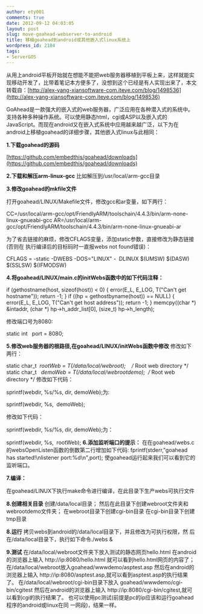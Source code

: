 ```yaml
---
author: ety001
comments: true
date: 2012-09-12 04:03:05
layout: post
slug: move-goahead-webserver-to-android
title: 移植goahead到android或其他嵌入式linux系统上
wordpress_id: 2184
tags:
- Server&OS
---
```


从用上android平板开始就在想能不能把web服务器移植到平板上来，这样就能实现移动开发了，比带着笔记本方便多了，没想到这个已经是有人实现出来了，本文转载自：[http://alex-yang-xiansoftware-com.iteye.com/blog/1498536](http://alex-yang-xiansoftware-com.iteye.com/blog/1498536)

GoAhead是一款强大的嵌入式的web服务器，广泛应用在各种潜入式的系统中。支持各种多种操作系统。可以使用静态html，cgi或ASP以及嵌入式的JavaScript。而现在android又在嵌入式系统中应用越来越广泛，以下为在android上移植goahead的详细步骤，其他嵌入式linux与此相同：

**1.下载goahead的源码**

[https://github.com/embedthis/goahead/downloads](https://github.com/embedthis/goahead/downloads)

**2.下载和解压arm-linux-gcc**
比如解压到/usr/local/arm-gcc目录

**3.修改goahead的mkfile文件**

打开goahead/LINUX/Makefile文件，修改gcc和ar变量，如下两行：

CC=/usr/local/arm-gcc/opt/FriendlyARM/toolschain/4.4.3/bin/arm-none-linux-gnueabi-gcc
AR=/usr/local/arm-gcc/opt/FriendlyARM/toolschain/4.4.3/bin/arm-none-linux-gnueabi-ar

为了省去链接的麻烦，修改CFLAGS变量，添加static参数，直接修改为静态链接(否则在
执行编译后的目标码时一直报webs not found错误)：

CFLAGS = -static -DWEBS -DOS=&quot;LINUX&quot; -  DLINUX $(UMSW) $(DASW) $(SSLSW) $(IFMODSW)
<!-- more -->
**4.将goahead/LINUX/main.c的initWebs函数中的如下代码注释：**

if (gethostname(host, sizeof(host)) < 0) {
error(E_L, E_LOG, T("Can't get hostname"));
return -1;
}
if ((hp = gethostbyname(host)) == NULL) {
error(E_L, E_LOG, T("Can't get host address"));
return -1;
}
memcpy((char *) &intaddr, (char *) hp->h_addr_list[0],
(size_t) hp->h_length);

修改端口号为8080:

static int   port = 8080;

**5.修改web服务器的根路径,在goahead/LINUX/initWebs函数中修改**
修改如下两行：

static char_t  *rootWeb = T(/data/local/webroot);    /* Root web directory */
static char_t   *demoWeb = T(/data/local/webrootdemo);  /* Root web directory */
修改如下代码：

sprintf(webdir, %s/%s, dir, demoWeb);为:

sprintf(webdir, %s,  demoWeb);

修改如下代码：

sprintf(webdir, %s/%s, dir, demoWeb);为：

sprintf(webdir, %s,  rootWeb);
**6.添加监听端口的提示：**
在在goahead/webs.c的websOpenListen函数的倒数第二行增加如下代码:
fprintf(stderr,"goahead has started!\nlistener port:%d\n",port);
使goahead运行起来我们可以看到它的监听端口。

**7.编译：**

在goahead/LINUX下执行make命令进行编译，在此目录下生产webs可执行文件

**8.创建相关目录**
创建/data/local目录；
然后在此目录下创建webroot文件夹和webrootdemo文件夹；
在webroot目录下创建cgi-bin目录
在cgi-bin目录下创建tmp目录

**8.运行**
拷贝webs到android的/data/local目录下，并且修改为可执行权限，然
后在/data/local目录下，执行如下命令./webs &

**9.测试**
在/data/local/webroot文件夹下放入测试的静态网页hello.html
在android的浏览器上输入
http://ip:8080/hello.html
就可以看到hello.html网页的内容了；
在/data/local/webroot放入goahead/wwwdemo/asptest.asp
然后在android的浏览器上输入
http://ip:8080/asptest.asp,就可以看到asptest.asp的执行结果了。
在/data/local/webroot/cgi-bin目录下放入
goahead/wwwdemo/cgi- bin/cgitest
然后在android的浏览器上输入
http://ip:8080/cgi-bin/cgitest,就可以看到cgi的执行结果了。
也可以使用pc测试(前提是pc的ip应该和运行goahead程序的android或linux在同
一网段)，结果一样。

